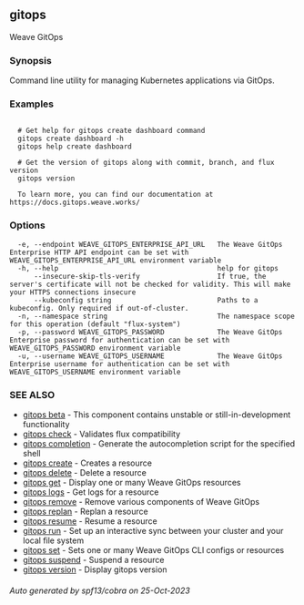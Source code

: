 ## gitops

Weave GitOps

### Synopsis

Command line utility for managing Kubernetes applications via GitOps.

### Examples

```

  # Get help for gitops create dashboard command
  gitops create dashboard -h
  gitops help create dashboard

  # Get the version of gitops along with commit, branch, and flux version
  gitops version

  To learn more, you can find our documentation at https://docs.gitops.weave.works/

```

### Options

```
  -e, --endpoint WEAVE_GITOPS_ENTERPRISE_API_URL   The Weave GitOps Enterprise HTTP API endpoint can be set with WEAVE_GITOPS_ENTERPRISE_API_URL environment variable
  -h, --help                                       help for gitops
      --insecure-skip-tls-verify                   If true, the server's certificate will not be checked for validity. This will make your HTTPS connections insecure
      --kubeconfig string                          Paths to a kubeconfig. Only required if out-of-cluster.
  -n, --namespace string                           The namespace scope for this operation (default "flux-system")
  -p, --password WEAVE_GITOPS_PASSWORD             The Weave GitOps Enterprise password for authentication can be set with WEAVE_GITOPS_PASSWORD environment variable
  -u, --username WEAVE_GITOPS_USERNAME             The Weave GitOps Enterprise username for authentication can be set with WEAVE_GITOPS_USERNAME environment variable
```

### SEE ALSO

* [gitops beta](gitops_beta.md)	 - This component contains unstable or still-in-development functionality
* [gitops check](gitops_check.md)	 - Validates flux compatibility
* [gitops completion](gitops_completion.md)	 - Generate the autocompletion script for the specified shell
* [gitops create](gitops_create.md)	 - Creates a resource
* [gitops delete](gitops_delete.md)	 - Delete a resource
* [gitops get](gitops_get.md)	 - Display one or many Weave GitOps resources
* [gitops logs](gitops_logs.md)	 - Get logs for a resource
* [gitops remove](gitops_remove.md)	 - Remove various components of Weave GitOps
* [gitops replan](gitops_replan.md)	 - Replan a resource
* [gitops resume](gitops_resume.md)	 - Resume a resource
* [gitops run](gitops_run.md)	 - Set up an interactive sync between your cluster and your local file system
* [gitops set](gitops_set.md)	 - Sets one or many Weave GitOps CLI configs or resources
* [gitops suspend](gitops_suspend.md)	 - Suspend a resource
* [gitops version](gitops_version.md)	 - Display gitops version

###### Auto generated by spf13/cobra on 25-Oct-2023

